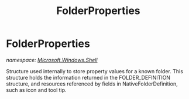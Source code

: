 ﻿---
title: FolderProperties
---

# FolderProperties
_namespace: [Microsoft.Windows.Shell](N-Microsoft.Windows.Shell.html)_

Structure used internally to store property values for 
 a known folder. This structure holds the information
 returned in the FOLDER_DEFINITION structure, and 
 resources referenced by fields in NativeFolderDefinition,
 such as icon and tool tip.





